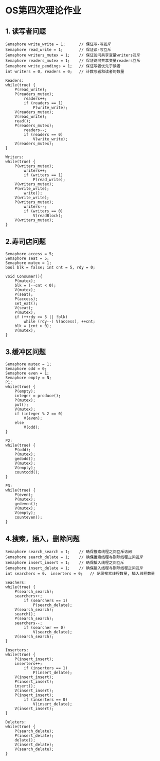 # OS第四次理论作业

## 1. 读写者问题

    Semaphore write_write = 1;		// 保证写-写互斥
    Semaphore read_write = 1;		// 保证读-写互斥
    Semaphore writers_mutex = 1;	// 保证访问共享变量writers互斥
    Semaphore readers_mutex = 1;	// 保证访问共享变量readers互斥
    Semaphore write_pendings = 1;	// 保证写者优先于读者
    int writers = 0, readers = 0;	// 计数写者和读者的数量

    Readers:
    while(true) {
        P(read_write); 
        P(readers_mutex);
            readers++; 
            if (readers == 1)
                P(write_write); 
        V(readers_mutex); 
        V(read_write); 
        read();
        P(readers_mutex);
            readers--; 
            if (readers == 0)
                V(write_write);
        V(readers_mutex);
    }

    Writers:
    while(true) {
        P(writers_mutex);
            writers++; 
            if (writers == 1)
                P(read_write); 
        V(writers_mutex); 
        P(write_write);
            write();
        V(write_write); 
        P(writers_mutex);
            writers--; 
            if (writers == 0)
                V(readBlock);
        V(writers_mutex);
    }

## 2.寿司店问题

    Semaphore access = 5;
    Semaphore seat = 5;
    Semaphore mutex = 1;
    bool blk = false; int cnt = 5, rdy = 0;

    void Consumer(){
        P(mutex);
        blk = (--cnt < 0);
        V(mutex);
        P(seat);
        P(access);
        set_eat();
        V(seat);
        P(mutex);
        if (++rdy >= 5 || !blk)
            while (rdy--) V(access), ++cnt;
        blk = (cnt > 0);
        V(mutex);
    }

## 3.缓冲区问题
    Semaphore mutex = 1;
    Semaphore odd = 0;
    Semaphore even = 1;
    Semaphore empty = N;
    P1:
    while(true) {
        P(empty);
        integer = produce();
        P(mutex);
        put();
        V(mutex);
        if (integer % 2 == 0) 
            V(even);
        else
            V(odd);
    }

    P2:
    while(true) {
        P(odd);
        P(mutex);
        gedodd();
        V(mutex);
        V(empty);
        countodd();
    }

    P3:
    while(true) {
        P(even);
        P(mutex);
        gedeven();
        V(mutex);
        V(empty);
        counteven();
    }

## 4.搜索，插入，删除问题

    Semaphore search_search = 1; 	// 确保搜索线程之间互斥访问
    Semaphore search_delate = 1; 	// 确保搜索线程与删除线程之间互斥
    Semaphore insert_insert = 1; 	// 确保插入线程之间互斥
    Semaphore insert_delate = 1;  	// 确保插入线程与删除线程之间互斥
    int searchers = 0， inserters = 0; 	// 记录搜索线程数量, 插入线程数量

    Seachers:
    while(true) {
        P(search_search); 
        searchers++;
            if (searchers == 1)
                P(search_delate);
        V(search_search);
        search();
        P(search_search); 
        searchers--;
            if (searcher == 0)
                V(search_delate);
        V(search_search);
    }

    Inserters:
    while(true) {
        P(insert_insert); 
        inserters++;
            if (inserters == 1)
                P(insert_delate);
        V(insert_insert); 
        P(insert_insert);
        insert();
        V(insert_insert); 
        P(insert_insert);
            if (inserters == 0)
                V(insert_delate);
        V(insert_insert);
    }

    Deleters:
    while(true) {
        P(search_delate); 
        P(insert_delate);
        delate();
        V(insert_delate); 
        V(search_delate);
    }

